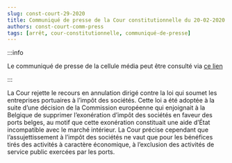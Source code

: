 ```yaml
---   
slug: const-court-29-2020
title: Communiqué de presse de la Cour constitutionnelle du 20-02-2020
authors: const-court-comm-press
tags: [arrêt, cour-constitutionnelle, communiqué-de-presse]
---
```


:::info

Le communiqué de presse de la cellule média peut être consulté via [ce lien](https://www.const-court.be/public/f/2020/2020-029f-info.pdf) 

:::

La Cour rejette le recours en annulation dirigé contre la loi qui soumet les entreprises portuaires à l’impôt des sociétés. Cette loi a été adoptée à la suite d’une décision de la Commission européenne qui enjoignait à la Belgique de supprimer l’exonération d’impôt des sociétés en faveur des ports belges, au motif que cette exonération constituait une aide d’État incompatible avec le marché intérieur. La Cour précise cependant que l’assujettissement à l’impôt des sociétés ne vaut que pour les bénéfices tirés des activités à caractère économique, à l’exclusion des activités de service public exercées par les ports.

